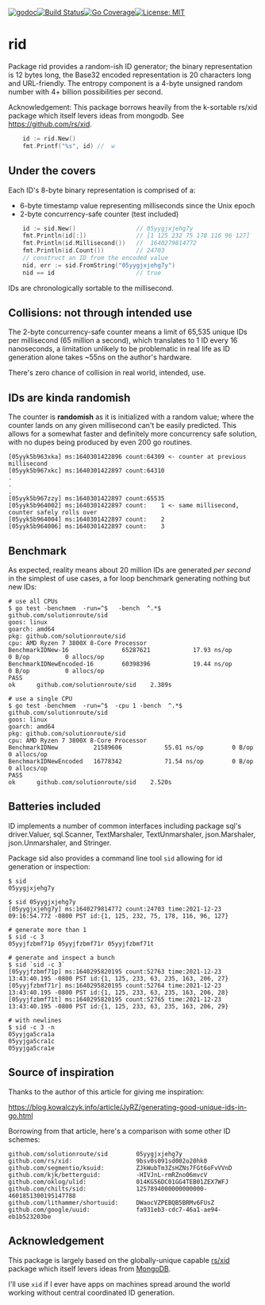 [![godoc](http://img.shields.io/badge/godev-reference-blue.svg?style=flat)](https://pkg.go.dev/github.com/solutionroute/rid?tab=doc)[![Build Status](https://travis-ci.org/solutionroute/rid.svg?branch=master)](https://travis-ci.org/solutionroute/rid)[![Go Coverage](https://img.shields.io/badge/coverage-98.3%25-brightgreen.svg?style=flat)](http://gocover.io/github.com/solutionroute/rid)[![License: MIT](https://img.shields.io/badge/License-MIT-yellow.svg)](https://opensource.org/licenses/MIT)

# rid

Package rid provides a random-ish ID generator; the binary representation is 12
bytes long, the Base32 encoded representation is 20 characters long and
URL-friendly. The entropy component is a 4-byte unsigned random number with 4+
billion possibilities per second.

Acknowledgement: This package borrows heavily from the k-sortable rs/xid
package which itself levers ideas from mongodb. See https://github.com/rs/xid.


```go
    id := rid.New()
    fmt.Printf("%s", id) //  w
```

## Under the covers

Each ID's 8-byte binary representation is comprised of a:

- 6-byte timestamp value representing milliseconds since the Unix epoch
- 2-byte concurrency-safe counter (test included)

```go
    id := sid.New()                 // 05yygjxjehg7y
    fmt.Println(id[:])              // [1 125 232 75 178 116 96 127]
    fmt.Println(id.Millisecond())   //  1640279814772 
    fmt.Println(id.Count())         // 24703
    // construct an ID from the encoded value
    nid, err := sid.FromString("05yygjxjehg7y") 
    nid == id                       // true
```

IDs are chronologically sortable to the millisecond.

## Collisions: not through intended use

The 2-byte concurrency-safe counter means a limit of 65,535 unique IDs per
millisecond (65 million a second), which translates to 1 ID every 16
nanoseconds, a limitation unlikely to be problematic in real life as ID
generation alone takes ~55ns on the author's hardware.

There's zero chance of collision in real world, intended, use.

## IDs are kinda randomish

The counter is **randomish** as it is initialized with a random value; where the
counter lands on any given millisecond can't be easily predicted. This allows for
a somewhat faster and definitely more concurrency safe solution, with no dupes being
produced by even 200 go routines.

    [05yyk5b963xka] ms:1640301422896 count:64309 <- counter at previous millisecond
    [05yyk5b967xkc] ms:1640301422897 count:64310
    .
    .
    .
    [05yyk5b967zzy] ms:1640301422897 count:65535
    [05yyk5b964002] ms:1640301422897 count:    1 <- same millisecond, counter safely rolls over
    [05yyk5b964004] ms:1640301422897 count:    2
    [05yyk5b964006] ms:1640301422897 count:    3

## Benchmark

As expected, reality means about 20 million IDs are generated *per second* in
the simplest of use cases, a for loop benchmark generating nothing but new IDs:

    # use all CPUs
    $ go test -benchmem  -run=^$   -bench  ^.*$ github.com/solutionroute/sid
    goos: linux
    goarch: amd64
    pkg: github.com/solutionroute/sid
    cpu: AMD Ryzen 7 3800X 8-Core Processor             
    BenchmarkIDNew-16           	65287621	        17.93 ns/op	       0 B/op	       0 allocs/op
    BenchmarkIDNewEncoded-16    	60398396	        19.44 ns/op	       0 B/op	       0 allocs/op
    PASS
    ok  	github.com/solutionroute/sid	2.389s

    # use a single CPU
    $ go test -benchmem  -run=^$  -cpu 1 -bench  ^.*$ github.com/solutionroute/sid
    goos: linux
    goarch: amd64
    pkg: github.com/solutionroute/sid
    cpu: AMD Ryzen 7 3800X 8-Core Processor             
    BenchmarkIDNew        	21589606	        55.01 ns/op	       0 B/op	       0 allocs/op
    BenchmarkIDNewEncoded 	16778342	        71.54 ns/op	       0 B/op	       0 allocs/op
    PASS
    ok  	github.com/solutionroute/sid	2.520s

## Batteries included

ID implements a number of common interfaces including package sql's
driver.Valuer, sql.Scanner, TextMarshaler, TextUnmarshaler, json.Marshaler,
json.Unmarshaler, and Stringer.

Package sid also provides a command line tool `sid` allowing for id generation or inspection:

    $ sid
    05yygjxjehg7y

    $ sid 05yygjxjehg7y
    [05yygjxjehg7y] ms:1640279814772 count:24703 time:2021-12-23 09:16:54.772 -0800 PST id:{1, 125, 232, 75, 178, 116, 96, 127}

    # generate more than 1
    $ sid -c 3
    05yyjfzbmf71p 05yyjfzbmf71r 05yyjfzbmf71t

    # generate and inspect a bunch
    $ sid `sid -c 3`
    [05yyjfzbmf71p] ms:1640295820195 count:52763 time:2021-12-23 13:43:40.195 -0800 PST id:{1, 125, 233, 63, 235, 163, 206, 27}
    [05yyjfzbmf71r] ms:1640295820195 count:52764 time:2021-12-23 13:43:40.195 -0800 PST id:{1, 125, 233, 63, 235, 163, 206, 28}
    [05yyjfzbmf71t] ms:1640295820195 count:52765 time:2021-12-23 13:43:40.195 -0800 PST id:{1, 125, 233, 63, 235, 163, 206, 29}

    # with newlines
    $ sid -c 3 -n
    05yyjga5cra1a
    05yyjga5cra1c
    05yyjga5cra1e

## Source of inspiration

Thanks to the author of this article for giving me inspiration:

https://blog.kowalczyk.info/article/JyRZ/generating-good-unique-ids-in-go.html

Borrowing from that article, here's a comparison with some other ID schemes:

    github.com/solutionroute/sid        05yygjxjehg7y
    github.com/rs/xid:                  9bsv0s091sd002o20hk0
    github.com/segmentio/ksuid:         ZJkWubTm3ZsHZNs7FGt6oFvVVnD
    github.com/kjk/betterguid:          -HIVJnL-rmRZno06mvcV
    github.com/oklog/ulid:              014KG56DC01GG4TEB01ZEX7WFJ
    github.com/chilts/sid:              1257894000000000000-4601851300195147788
    github.com/lithammer/shortuuid:     DWaocVZPEBQB5BRMv6FUsZ
    github.com/google/uuid:             fa931eb3-cdc7-46a1-ae94-eb1b523203be

## Acknowledgement

This package is largely based on the globally-unique capable
[rs/xid](https://github.com/rs/xid) package which itself levers ideas from
[MongoDB](https://docs.mongodb.com/manual/reference/method/ObjectId/).

I'll use `xid` if I ever have apps on machines spread around the world working
without central coordinated ID generation.
